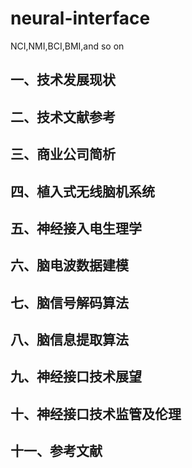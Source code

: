 # neural-interface
 NCI,NMI,BCI,BMI,and so on
## 一、技术发展现状
## 二、技术文献参考
## 三、商业公司简析
## 四、植入式无线脑机系统
## 五、神经接入电生理学
## 六、脑电波数据建模
## 七、脑信号解码算法
## 八、脑信息提取算法
## 九、神经接口技术展望
## 十、神经接口技术监管及伦理
## 十一、参考文献
